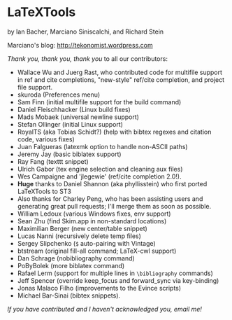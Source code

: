 # LaTeXTools

by Ian Bacher, Marciano Siniscalchi, and Richard Stein

Marciano's blog:
<http://tekonomist.wordpress.com>

*Thank you, thank you, thank you* to all our contributors:

 * Wallace Wu and Juerg Rast, who contributed code for multifile support in ref and cite completions, "new-style" ref/cite completion, and project file support.
 * skuroda (Preferences menu)
 * Sam Finn (initial multifile support for the build command)
 * Daniel Fleischhacker (Linux build fixes)
 * Mads Mobaek (universal newline support)
 * Stefan Ollinger (initial Linux support)
 * RoyalTS (aka Tobias Schidt?) (help with bibtex regexes and citation code, various fixes)
 * Juan Falgueras (latexmk option to handle non-ASCII paths)
 * Jeremy Jay (basic biblatex support)
 * Ray Fang (texttt snippet)
 * Ulrich Gabor (tex engine selection and cleaning aux files)
 * Wes Campaigne and 'jlegewie' (ref/cite completion 2.0!).
 * **Huge** thanks to Daniel Shannon (aka phyllisstein) who first ported LaTeXTools to ST3
 * Also thanks for Charley Peng, who has been assisting users and generating great pull requests; I'll merge them as soon as possible. 
 * William Ledoux (various Windows fixes, env support)
 * Sean Zhu (find Skim.app in non-standard locations)
 * Maximilian Berger (new center/table snippet)
 * Lucas Nanni (recursively delete temp files)
 * Sergey Slipchenko (`$` auto-pairing with Vintage)
 * btstream (original fill-all command; LaTeX-cwl support) 
 * Dan Schrage (nobibliography command)
 * PoByBolek (more biblatex command)
 * Rafael Lerm (support for multiple lines in `\bibliography` commands)
 * Jeff Spencer (override keep_focus and forward_sync via key-binding)
 * Jonas Malaco Filho (improvements to the Evince scripts)
 * Michael Bar-Sinai (bibtex snippets).

 *If you have contributed and I haven't acknowledged you, email me!*
